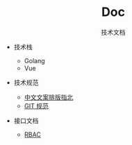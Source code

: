 <h1 align="center"> Doc </h1>
<p align="center">
技术文档
</p>

- 技术栈

  - Golang
  - Vue

- 技术规范

  - [中文文案排版指北](https://github.com/sparanoid/chinese-copywriting-guidelines)
  - [GIT 规范](commit.md)

- 接口文档

  - [RBAC](RBAC.md)
